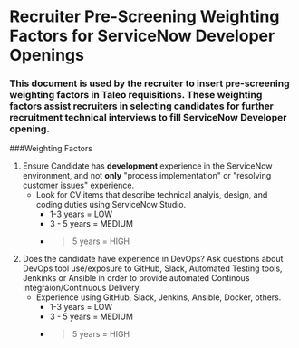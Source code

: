 # Recruiter Pre-Screening Weighting Factors for ServiceNow Developer Openings

### This document is used by the recruiter to insert pre-screening weighting factors in Taleo requisitions. These weighting factors assist recruiters in selecting candidates for further recruitment technical interviews to fill ServiceNow Developer opening.

###Weighting Factors
1. Ensure Candidate has **development** experience in the ServiceNow environment, and not **only** "process implementation" or "resolving customer issues" experience.
   * Look for CV items that describe technical analyis, design, and coding duties using ServiceNow Studio.
      * 1-3 years = LOW  
      * 3 - 5 years = MEDIUM  
      * >5 years = HIGH
1. Does the candidate have experience in DevOps?  Ask questions about DevOps tool use/exposure to GitHub, Slack, Automated Testing tools, Jenkinks or Ansible in order to provide automated Continous Integraion/Continuous Delivery.
   * Experience using GitHub, Slack, Jenkins, Ansible, Docker, others. 
      * 1-3 years = LOW
      * 3 - 5 years = MEDIUM
      * >5 years = HIGH